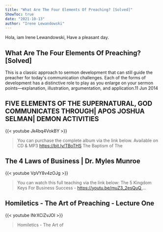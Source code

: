 ```yaml
---
title: "What Are The Four Elements Of Preaching? [Solved]"
ShowToc: true 
date: "2021-10-13"
author: "Irene Lewandowski" 
---
```


Hola, iam Irene Lewandowski, Have a pleasant day.
## What Are The Four Elements Of Preaching? [Solved]
This is a classic approach to sermon development that can still guide the preacher for today's communication challenges. Each of the forms of development has a distinctive role to play as you enlarge on your sermon points—explanation, illustration, argumentation, and application.11 Jun 2014

## FIVE ELEMENTS OF THE SUPERNATURAL, GOD COMMUNICATES THROUGH| APOS JOSHUA SELMAN| DEMON ACTIVITIES
{{< youtube Jk4bq4VokBY >}}
>You can purchase the complete album via the link below. Available on CD & MP3 https://bit.ly/TBoTHS The Baptism of The 

## The 4 Laws of Business | Dr. Myles Munroe
{{< youtube VpVY8v4zOJg >}}
>You can watch this full teaching via the link below: The 5 Kingdom Keys For Business Success - https://youtu.be/muZ3_2esQuQ ...

## Homiletics  -  The Art of Preaching  - Lecture One
{{< youtube lNrXCiZvJOI >}}
>Homiletics - The Art of 

